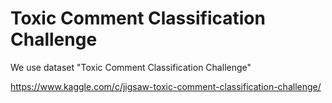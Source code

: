 # Toxic Comment Classification Challenge

We use dataset "Toxic Comment Classification Challenge"

https://www.kaggle.com/c/jigsaw-toxic-comment-classification-challenge/
